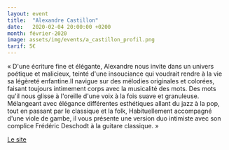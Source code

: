 ```yaml
---
layout: event
title:  "Alexandre Castillon"
date:   2020-02-04 20:00:00 +0200
month: février-2020
image: assets/img/events/a_castillon_profil.png
tarif: 5€
---
```


« D'une écriture fine et élégante, Alexandre nous invite dans un univers poétique et malicieux, teinté d'une insouciance qui voudrait rendre à la vie sa légèreté enfantine.Il navigue sur des mélodies originales et colorées, faisant toujours intimement corps avec la musicalité des mots. Des mots qu'il nous glisse à l'oreille d'une voix à la fois suave et granuleuse.   Mélangeant avec élégance différentes esthétiques allant du jazz à la pop, tout en passant par le classique et la folk, Habituellement accompagné d'une viole de gambe, il vous présente une version duo intimiste avec son complice Frédéric Deschodt à la guitare classique. »

[Le site](https://we.tl/t-VCFCC2yvR9)